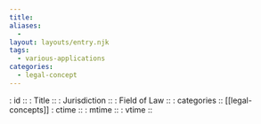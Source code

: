 ```yaml
---
title:
aliases:
  -
layout: layouts/entry.njk
tags:
  - various-applications
categories:
  - legal-concept
---
```


: id ::
: Title ::
: Jurisdiction ::
: Field of Law ::
: categories :: [[legal-concepts]]
: ctime ::
: mtime ::
: vtime ::
